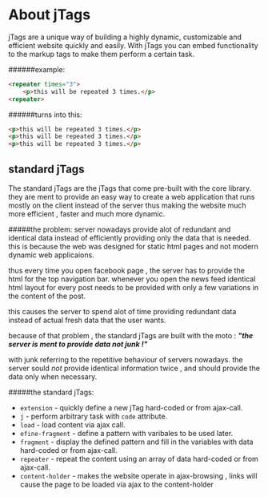 About jTags
===========

jTags are a unique way of building a highly dynamic, customizable and efficient website quickly and easily. With jTags you can embed functionality to the markup tags to make them perform a certain task.


######example:
```html
<repeater times="3">
	<p>this will be repeated 3 times.</p>
<repeater>
```
######turns into this:
```html
<p>this will be repeated 3 times.</p>
<p>this will be repeated 3 times.</p>
<p>this will be repeated 3 times.</p>
```

standard jTags
--------------

The standard jTags are the jTags that come pre-built with the core library. they are ment to provide an easy way to create a web application that runs mostly on the client instead of the server thus making the website much more efficient , faster and much more dynamic. 

#####the problem:
server nowadays provide alot of redundant and identical data instead of efficiently providing only the data that is needed. this is because the web was designed for static html pages and not modern dynamic web applicaions.

thus every time you open facebook page , the server has to provide the html for the top navigation bar.
whenever you open the news feed identical html layout for every post needs to be provided with only a few variations in the content of the post.

this causes the server to spend alot of time providing redundant data instead of actual fresh data that the user wants.

because of that problem , the standard jTags are built with the moto :
***"the server is ment to provide data not junk !"***

with junk referring to the repetitive behaviour of servers nowadays.
the server sould *not* provide identical information twice , and should provide the data only when necessary.

#####the standard jTags:
* `extension` - quickly define a new jTag hard-coded or from ajax-call.
* `j` - perform arbitrary task with `code` attribute.
* `load` - load content via ajax call.
* `efine-fragment` - define a pattern with varibales to be used later.
* `fragment` - display the defined pattern and fill in the variables with data hard-coded or from ajax-call.
* `repeater` - repeat the content using an array of data hard-coded or from ajax-call.
* `content-holder` - makes the website operate in ajax-browsing , links will cause the page to be loaded via ajax to the content-holder

